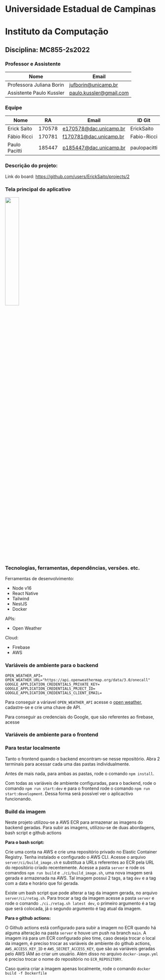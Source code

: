 # Universidade Estadual de Campinas
# Instituto da Computação

## Disciplina: MC855-2s2022

### Professor e Assistente

| Nome                     | Email                   |
| ------------------------ | ------------------------|
| Professora Juliana Borin | jufborin@unicamp.br     |
| Assistente Paulo Kussler | paulo.kussler@gmail.com |


### Equipe

| Nome               | RA               | Email                  | ID Git                |
| ------------------ | ---------------- | ---------------------- | --------------------- |
| Erick Saito        | 170578           | e170578@dac.unicamp.br | ErickSaito            |
| Fábio Ricci        | 170781           | f170781@dac.unicamp.br | Fabio-Ricci           |
| Paulo Pacitti      | 185447           | p185447@dac.unicamp.br | paulopacitti          |

### Descrição do projeto:
Link do board: https://github.com/users/ErickSaito/projects/2

### Tela principal do aplicativo
<img src="https://user-images.githubusercontent.com/8814010/204150212-322da337-f572-4791-a9ba-cc78cf57991c.png" width="30%" height="30%">

### Tecnologias, ferramentas, dependências, versões. etc. 

Ferramentas de desenvolvimento:
- Node v16
- React Native
- Tailwind
- NestJS
- Docker

APIs:
- Open Weather

Cloud:
- Firebase
- AWS
### Variáveis de ambiente para o backend

```
OPEN_WEATHER_API=
OPEN_WEATHER_URL="https://api.openweathermap.org/data/3.0/onecall"
GOOGLE_APPLICATION_CREDENTIALS_PRIVATE_KEY=
GOOGLE_APPLICATION_CREDENTIALS_PRJECT_ID=
GOOGLE_APPLICATION_CREDENTIALS_CLIENT_EMAIL=
```

Para conseguir a váriavel `OPEN_WEATHER_API` acesse o [open weather](https://openweathermap.org/api), cadastre-se e crie uma chave de API. 

Para conseguir as credenciais do Google, que são referentes ao firebase, acesse

### Variáveis de ambiente para o frontend

### Para testar localmente
Tanto o frontend quando o backend encontram-se nesse repositório. Abra 2 terminais para acessar cada uma das pastas individualmente.

Antes de mais nada, para ambas as pastas, rode o comando `npm install`.

Com todas as variáveis de ambiente configuradas, para o backend, rode o comando `npm run start:dev` e para o frontend rode o comando `npm run start:development`. Dessa forma será possível ver o aplicactivo funcionando.

### Build da imagem
Neste projeto utilizou-se a AWS ECR para armazenar as imagens do backend geradas. Para subir as imagens, utilizou-se de duas abordagens, bash script e github actions

**Para o bash script:**

Crie uma conta na AWS e crie uma repositório privado no Elastic Container Registry. Tenha instalado e configurado o AWS CLI. Acesse o arquivo `server/ci/build_image.sh` e substitua a URLs referentes ao 
ECR pela URL do repositório criado recentemente. Acesse a pasta `server` e rode os comandos `npm run build` e `./ci/build_image.sh`, uma nova imagem será gerada e armazenada na AWS. Tal imagem possui 2 tags, a tag `dev` e a tag com a data e horário que foi gerada.

Existe um bash script que pode alterar a tag da imagem gerada, no arquivo `server/ci/retag.sh`. Para trocar a tag da imagem acesse a pasta `server` e rode o comando `./ci./retag.sh latest dev`, o primeiro argumento é a tag que será colocada, já o segundo argumento é tag atual da imagem.

**Para o github actions:**

O Github actions está configurado para subir a imagem no ECR quando há alguma alteração na pasta `server` e houve um push na branch `main`. A imagem irá para um ECR configurado pleo time, caso deseja trocar o local da imagem, é preciso trocar as variáveis de ambiente do github actions, `AWS_ACCESS_KEY_ID` e `AWS_SECRET_ACCESS_KEY`, que são as variáveis geradas pelo AWS IAM ao criar um usuário. Além disso no arquivo `docker-image.yml` é preciso trocar o nome do repositório no `ECR_REPOSITORY`.

Caso queira criar a imagem apenas localmente, rode o comando `docker build -f Dockerfile`

